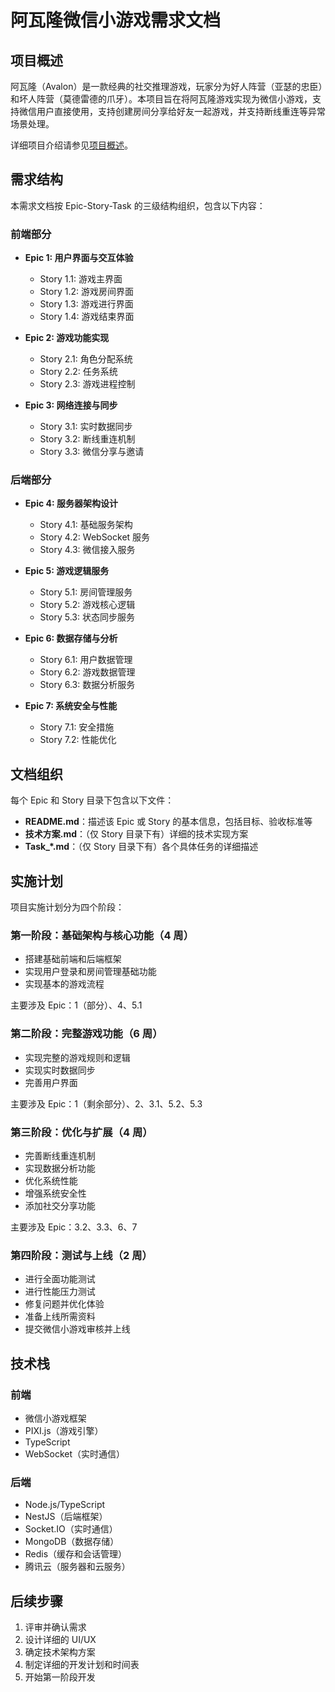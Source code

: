 # 阿瓦隆微信小游戏需求文档

## 项目概述

阿瓦隆（Avalon）是一款经典的社交推理游戏，玩家分为好人阵营（亚瑟的忠臣）和坏人阵营（莫德雷德的爪牙）。本项目旨在将阿瓦隆游戏实现为微信小游戏，支持微信用户直接使用，支持创建房间分享给好友一起游戏，并支持断线重连等异常场景处理。

详细项目介绍请参见[项目概述](./项目概述.md)。

## 需求结构

本需求文档按 Epic-Story-Task 的三级结构组织，包含以下内容：

### 前端部分

- **Epic 1: 用户界面与交互体验**

  - Story 1.1: 游戏主界面
  - Story 1.2: 游戏房间界面
  - Story 1.3: 游戏进行界面
  - Story 1.4: 游戏结束界面

- **Epic 2: 游戏功能实现**

  - Story 2.1: 角色分配系统
  - Story 2.2: 任务系统
  - Story 2.3: 游戏进程控制

- **Epic 3: 网络连接与同步**
  - Story 3.1: 实时数据同步
  - Story 3.2: 断线重连机制
  - Story 3.3: 微信分享与邀请

### 后端部分

- **Epic 4: 服务器架构设计**

  - Story 4.1: 基础服务架构
  - Story 4.2: WebSocket 服务
  - Story 4.3: 微信接入服务

- **Epic 5: 游戏逻辑服务**

  - Story 5.1: 房间管理服务
  - Story 5.2: 游戏核心逻辑
  - Story 5.3: 状态同步服务

- **Epic 6: 数据存储与分析**

  - Story 6.1: 用户数据管理
  - Story 6.2: 游戏数据管理
  - Story 6.3: 数据分析服务

- **Epic 7: 系统安全与性能**
  - Story 7.1: 安全措施
  - Story 7.2: 性能优化

## 文档组织

每个 Epic 和 Story 目录下包含以下文件：

- **README.md**：描述该 Epic 或 Story 的基本信息，包括目标、验收标准等
- **技术方案.md**：（仅 Story 目录下有）详细的技术实现方案
- **Task\_\*.md**：（仅 Story 目录下有）各个具体任务的详细描述

## 实施计划

项目实施计划分为四个阶段：

### 第一阶段：基础架构与核心功能（4 周）

- 搭建基础前端和后端框架
- 实现用户登录和房间管理基础功能
- 实现基本的游戏流程

主要涉及 Epic：1（部分）、4、5.1

### 第二阶段：完整游戏功能（6 周）

- 实现完整的游戏规则和逻辑
- 实现实时数据同步
- 完善用户界面

主要涉及 Epic：1（剩余部分）、2、3.1、5.2、5.3

### 第三阶段：优化与扩展（4 周）

- 完善断线重连机制
- 实现数据分析功能
- 优化系统性能
- 增强系统安全性
- 添加社交分享功能

主要涉及 Epic：3.2、3.3、6、7

### 第四阶段：测试与上线（2 周）

- 进行全面功能测试
- 进行性能压力测试
- 修复问题并优化体验
- 准备上线所需资料
- 提交微信小游戏审核并上线

## 技术栈

### 前端

- 微信小游戏框架
- PIXI.js（游戏引擎）
- TypeScript
- WebSocket（实时通信）

### 后端

- Node.js/TypeScript
- NestJS（后端框架）
- Socket.IO（实时通信）
- MongoDB（数据存储）
- Redis（缓存和会话管理）
- 腾讯云（服务器和云服务）

## 后续步骤

1. 评审并确认需求
2. 设计详细的 UI/UX
3. 确定技术架构方案
4. 制定详细的开发计划和时间表
5. 开始第一阶段开发
